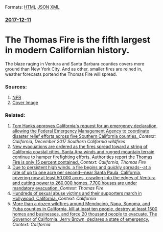 
Formats: [HTML](/news/2017/12/11/the-thomas-fire-is-the-fifth-largest-in-modern-californian-history.html)  [JSON](/news/2017/12/11/the-thomas-fire-is-the-fifth-largest-in-modern-californian-history.json)  [XML](/news/2017/12/11/the-thomas-fire-is-the-fifth-largest-in-modern-californian-history.xml)  

### [2017-12-11](/news/2017/12/11/index.md)

# The Thomas Fire is the fifth largest in modern Californian history. 

The blaze raging in Ventura and Santa Barbara counties covers more ground than New York City. And as other, smaller fires are reined in, weather forecasts portend the Thomas Fire will spread.


### Sources:

1. [NPR](https://www.npr.org/sections/thetwo-way/2017/12/11/569801554/thomas-fire-5th-largest-in-modern-california-history-shows-few-signs-of-slowing)
1. [Cover Image](https://media.npr.org/assets/img/2017/12/11/ap_17344715428964_wide-dfdb164c7cc7a05d553d1abe1cee9997fc55a436.jpg?s=1400)

### Related:

1. [Tom Hanks approves California's request for an emergency declaration, allowing the Federal Emergency Management Agency to coordinate disaster relief efforts across five Southern California counties. ](/news/2017/12/8/tom-hanks-approves-california-s-request-for-an-emergency-declaration-allowing-the-federal-emergency-management-agency-to-coordinate-disaste.md) _Context: California, December 2017 Southern California wildfires_
2. [New evacuations are ordered as the fires spread toward a string of California coastal cities. Santa Ana winds and rugged mountain terrain continue to hamper firefighting efforts. Authorities report the Thomas Fire is only 15 percent contained. ](/news/2017/12/10/new-evacuations-are-ordered-as-the-fires-spread-toward-a-string-of-california-coastal-cities-santa-ana-winds-and-rugged-mountain-terrain-co.md) _Context: California, Thomas Fire_
3. [Due to persistent high winds, a fire begins and quickly spreads--at a rate of up to one acre per second--near Santa Paula, California, covering now at least 50,000 acres, crawling into the edges of Ventura and cutting power to 260,000 homes. 7,700 houses are under mandatory evacuation. ](/news/2017/12/5/due-to-persistent-high-winds-a-fire-begins-and-quickly-spreadsaat-a-rate-of-up-to-one-acre-per-secondanear-santa-paula-california-cov.md) _Context: Thomas Fire_
4. [Hundreds of sexual abuse victims and their supporters march in Hollywood, California. ](/news/2017/11/12/hundreds-of-sexual-abuse-victims-and-their-supporters-march-in-hollywood-california.md) _Context: California_
5. [More than a dozen wildfires around Mendocino, Napa, Sonoma, and Yuba counties in California, kill at least ten people, destroy at least 1500 homes and businesses, and force 20 thousand people to evacuate. The Governor of California, Jerry Brown, declares a state of emergency. ](/news/2017/10/9/more-than-a-dozen-wildfires-around-mendocino-napa-sonoma-and-yuba-counties-in-california-kill-at-least-ten-people-destroy-at-least-1500.md) _Context: California_
